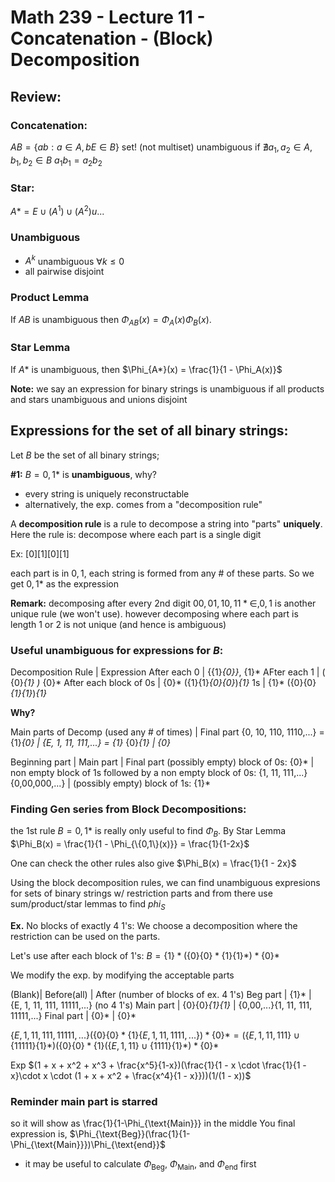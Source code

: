 # Math 239 - Lecture 11 - Concatenation - (Block) Decomposition

## Review:

### Concatenation:
$AB = \{ab: a \in A, bE \in B\}$ set! (not multiset) unambiguous if $\nexists {{a}_{1}},{{a}_{2}}\in A,{{b}_{1}},{{b}_{2}}\in B\text{  }{{a}_{1}}{{b}_{1}}={{a}_{2}}{{b}_{2}}$

### Star:
$A* = {E}\cup(A^1)\cup(A^2)u...$

### Unambiguous 
- $A^k$ unambiguous $\forall k \leq 0$
- all pairwise disjoint

### Product Lemma

If $AB$ is unambiguous then $\Phi_{AB}(x) = \Phi_{A}(x)\Phi_{B}(x)$.

### Star Lemma 

If $A*$ is unambiguous, then $\Phi_{A*}(x) = \frac{1}{1 - \Phi_A(x)}$

**Note:** we say an expression for binary strings is unambiguous if all products and stars unambiguous and unions disjoint

## Expressions for the set of all binary strings: 
Let $B$ be the set of all binary strings;

**#1:** $B = {0,1}*$ is **unambiguous**, why?

- every string is uniquely reconstructable
- alternatively, the exp. comes from a "decomposition rule"

A **decomposition rule** is a rule to decompose a string into "parts" **uniquely**.
Here the rule is: decompose where each part is a single digit

Ex: $[0][1][0][1]$

each part is in ${0,1}$, each string is formed from any # of these parts.
So we get ${0,1}*$ as the expression

**Remark:** decomposing after every 2nd digit ${00, 01, 10, 11}* {\in, 0, 1}$ is another unique rule (we won't use).
however decomposing where each part is length $1$ or $2$ is not unique (and hence is ambiguous)

### Useful unambiguous for expressions for $B$:
Decomposition Rule | Expression
After each 0 | {{1}*{0}}*, {1}*
AFter each 1 | ( {0}*{1} )* {0}*
After each block of 0s | {0}* ({1}{1}*{0}{0}*)*{1}*
1s | {1}* ({0}{0}*{1}{1}*)*{1}*

**Why?**

Main parts of Decomp (used any # of times) | Final part
{0, 10, 110, 1110,...} = {1}*{0} | {E, 1, 11, 111,...} = {1}*
{0}*{1} | {0}*

Beginning part | Main part | Final part
(possibly empty) block of 0s: {0}* | 
non empty block of 1s followed by a non empty block of 0s: {1, 11, 111,...}{0,00,000,...} | 
(possibly empty) block of 1s: {1}*


### Finding Gen series from Block Decompositions:
the 1st rule $B = {0,1}*$ is really only useful to find $\Phi_B$.
By Star Lemma $\Phi_B(x) = \frac{1}{1 - \Phi_{\{0,1\}(x)}} = \frac{1}{1-2x}$

One can check the other rules also give $\Phi_B(x) = \frac{1}{1 - 2x}$

Using the block decomposition rules, we can find unambiguous expresions for sets of binary strings w/ restriction parts and from there use sum/product/star lemmas to find $phi_S$

**Ex.** No blocks of exactly $4$ $1$'s:
We choose a decomposition where the restriction can be used on the parts.

Let's use after each block of $1$'s:
$B = \{1\}*(\{0\}\{0\}*\{1\}\{1\}*)*\{0\}*$


We modify the exp. by modifying the acceptable parts

(Blank)| Before(all) | After (number of blocks of ex. 4 1's)
Beg part | {1}* | {E, 1, 11, 111, 11111,...} (no 4 1's)
Main part | {0}{0}*{1}{1}* | {0,00,...}{1, 11, 111, 11111,...}
Final part | {0}* | {0}*

$\{E, 1, 11, 111, 11111, ...\}(\{0\}\{0\}*\{1\}\{E, 1, 11, 1111,...\})*\{0\}* =
(\{E,1,11,111\}\cup\{11111\}\{1\}*)(\{0\}\{0\}*\{1\}(\{E, 1, 11\}\cup\{1111\}\{1\}*)*\{0\}*$

Exp
$(1 + x  + x^2 + x^3 + \frac{x^5}{1-x})(\frac{1}{1 - x \cdot \frac{1}{1 - x}\cdot x \cdot (1 + x + x^2 + \frac{x^4}{1 - x}}))(1/(1 - x))$

### Reminder main part is starred 

so it will show as \frac{1}{1-\Phi_{\text{Main}}} in the middle
You final expression is,
			$\Phi_{\text{Beg}}(\frac{1}{1- \Phi_{\text{Main}}})\Phi_{\text{end}}$
- it may be useful to calculate $\Phi_{\text{Beg}}$, $\Phi_{\text{Main}}$, and $\Phi_{\text{end}}$ first
